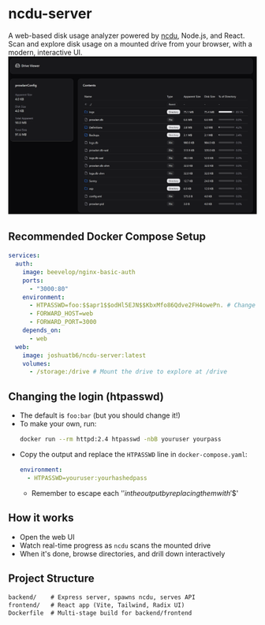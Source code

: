 # ncdu-server

A web-based disk usage analyzer powered by [ncdu](https://dev.yorhel.nl/ncdu), Node.js, and React. Scan and explore disk usage on a mounted drive from your browser, with a modern, interactive UI.
![Screenshot of the web UI Drive Navigator](./assets/image.png?)

## Recommended Docker Compose Setup

```yaml
services:
  auth:
    image: beevelop/nginx-basic-auth
    ports:
      - "3000:80"
    environment:
      - HTPASSWD=foo:$$apr1$$odHl5EJN$$KbxMfo86Qdve2FH4owePn. # Change this
      - FORWARD_HOST=web
      - FORWARD_PORT=3000
    depends_on:
      - web
  web:
    image: joshuatb6/ncdu-server:latest
    volumes:
      - /storage:/drive # Mount the drive to explore at /drive

```

## Changing the login (htpasswd)

- The default is `foo:bar` (but you should change it!)
- To make your own, run:
  ```sh
  docker run --rm httpd:2.4 htpasswd -nbB youruser yourpass
  ```
- Copy the output and replace the `HTPASSWD` line in `docker-compose.yaml`:
  ```yaml
  environment:
    - HTPASSWD=youruser:yourhashedpass
  ```
  - Remember to escape each '$' in the output by replacing them with '$$'


## How it works

- Open the web UI
- Watch real-time progress as `ncdu` scans the mounted drive
- When it's done, browse directories, and drill down interactively


## Project Structure

```
backend/    # Express server, spawns ncdu, serves API
frontend/   # React app (Vite, Tailwind, Radix UI)
Dockerfile  # Multi-stage build for backend/frontend
```
